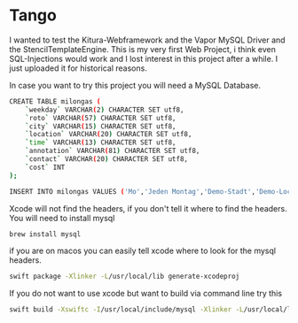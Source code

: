 # Tango

I wanted to test the Kitura-Webframework and the Vapor MySQL Driver and the StencilTemplateEngine.
This is my very first Web Project, i think even SQL-Injections would work and I lost interest in this project after a while. I just uploaded it for historical reasons.

In case you want to try this project you will need a MySQL Database.

```bash
CREATE TABLE milongas (
    `weekday` VARCHAR(2) CHARACTER SET utf8,
    `roto` VARCHAR(57) CHARACTER SET utf8,
    `city` VARCHAR(15) CHARACTER SET utf8,
    `location` VARCHAR(20) CHARACTER SET utf8,
    `time` VARCHAR(13) CHARACTER SET utf8,
    `annotation` VARCHAR(81) CHARACTER SET utf8,
    `contact` VARCHAR(20) CHARACTER SET utf8,
    `cost` INT
);
```
```bash
INSERT INTO milongas VALUES ('Mo','Jeden Montag','Demo-Stadt','Demo-Location','20:00 - 24:00','Demo-Anmerkung','Demo-Kontakt-Angabe',5);
```

Xcode will not find the headers, if you don't tell it where to find the headers.
You will need to install mysql

```bash
brew install mysql
```

if you are on macos you can easily tell xcode where to look for the mysql headers.
```bash
swift package -Xlinker -L/usr/local/lib generate-xcodeproj
```

If you do not want to use xcode but want to build via command line try this
```bash
swift build -Xswiftc -I/usr/local/include/mysql -Xlinker -L/usr/local/lib
```
